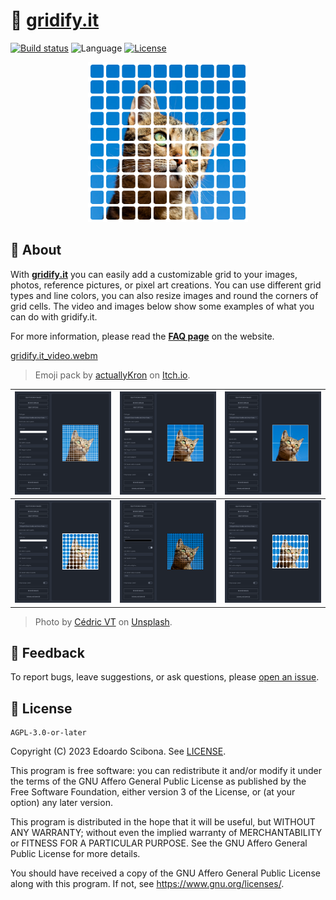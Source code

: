# 🏁 [gridify.it]

[![Build status](https://img.shields.io/github/actions/workflow/status/velut/gridify.it/main.yml?branch=main)](https://github.com/velut/gridify.it/actions?query=workflow%3ACI)
![Language](https://img.shields.io/github/languages/top/velut/gridify.it)
[![License](https://img.shields.io/github/license/velut/gridify.it)](https://github.com/velut/gridify.it/blob/main/LICENSE)

<p align="center">
    <a href="https://www.gridify.it">
        <img width="256" src="images/cat_with_grid.png?raw=true" alt="Picture of cat with a white grid overlay generated by gridify.it">
    </a>
</p>

## 📖 About

With **[gridify.it]** you can easily add a customizable grid to your images,
photos, reference pictures, or pixel art creations.
You can use different grid types and line colors, you can also resize images and round the corners of grid cells.
The video and images below show some examples of what you can do with gridify.it.

For more information, please read the **[FAQ page]** on the website.

[gridify.it_video.webm](https://github.com/velut/gridify.it/assets/12040076/bcb791bb-8d6a-4cdb-98bc-28c274af11f6)

> Emoji pack by <a href="https://actuallykron.itch.io" target="_blank">actuallyKron</a> on <a href="https://actuallykron.itch.io/free-emoji-pack" target="_blank">Itch.io</a>.

| <img width="256" src="images/examples/01.png?raw=true" alt=""> | <img width="256" src="images/examples/02.png?raw=true" alt=""> | <img width="256" src="images/examples/03.png?raw=true" alt=""> |
| -------------------------------------------------------------- | -------------------------------------------------------------- | -------------------------------------------------------------- |
| <img width="256" src="images/examples/04.png?raw=true" alt=""> | <img width="256" src="images/examples/05.png?raw=true" alt=""> | <img width="256" src="images/examples/06.png?raw=true" alt=""> |

> Photo by <a href="https://unsplash.com/@cedric_photography" target="_blank">Cédric VT</a> on <a href="https://unsplash.com/photos/IuJc2qh2TcA" target="_blank">Unsplash</a>.

## 💬 Feedback

To report bugs, leave suggestions, or ask questions, please [open an issue](https://github.com/velut/gridify.it/issues).

## 📜 License

    AGPL-3.0-or-later

Copyright (C) 2023 Edoardo Scibona. See [LICENSE](https://github.com/velut/gridify.it/blob/main/LICENSE).

This program is free software: you can redistribute it and/or modify
it under the terms of the GNU Affero General Public License as published by
the Free Software Foundation, either version 3 of the License, or
(at your option) any later version.

This program is distributed in the hope that it will be useful,
but WITHOUT ANY WARRANTY; without even the implied warranty of
MERCHANTABILITY or FITNESS FOR A PARTICULAR PURPOSE. See the
GNU Affero General Public License for more details.

You should have received a copy of the GNU Affero General Public License
along with this program. If not, see <https://www.gnu.org/licenses/>.

[gridify.it]: https://www.gridify.it
[FAQ page]: https://www.gridify.it/faq
